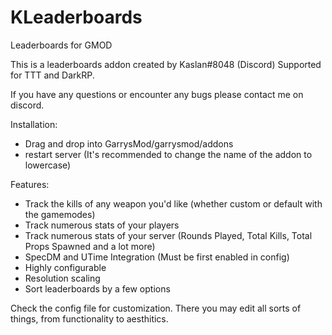 # KLeaderboards
Leaderboards for GMOD


This is a leaderboards addon created by Kaslan#8048 (Discord)
Supported for TTT and DarkRP.

If you have any questions or encounter any bugs please contact me on discord.


Installation:
- Drag and drop into GarrysMod/garrysmod/addons
- restart server
(It's recommended to change the name of the addon to lowercase)

Features:
- Track the kills of any weapon you'd like (whether custom or default with the gamemodes)
- Track numerous stats of your players
- Track numerous stats of your server (Rounds Played, Total Kills, Total Props Spawned and a lot more)
- SpecDM and UTime Integration (Must be first enabled in config)
- Highly configurable
- Resolution scaling
- Sort leaderboards by a few options


Check the config file for customization.
There you may edit all sorts of things, from functionality to aesthitics.


